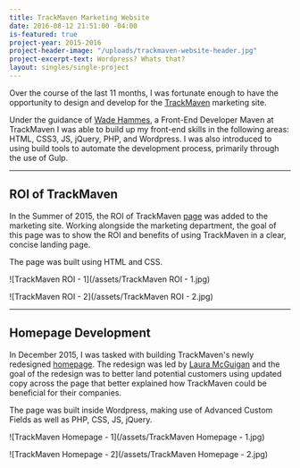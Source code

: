 ```yaml
---
title: TrackMaven Marketing Website
date: 2016-08-12 21:51:00 -04:00
is-featured: true
project-year: 2015-2016
project-header-image: "/uploads/trackmaven-website-header.jpg"
project-excerpt-text: Wordpress? Whats that?
layout: singles/single-project
---
```


Over the course of the last 11 months, I was fortunate enough to have the opportunity to design and develop for the [TrackMaven](http://trackmaven.com/) marketing site.

Under the guidance of [Wade Hammes](https://twitter.com/whammes), a Front-End Developer Maven at TrackMaven I was able to build up my front-end skills in the following areas: HTML, CSS3, JS, jQuery, PHP, and Wordpress. I was also introduced to using build tools to automate the development process, primarily through the use of Gulp. 

---

## ROI of TrackMaven

In the Summer of 2015, the ROI of TrackMaven [page](http://trackmaven.com/roi-of-trackmaven/) was added to the marketing site. Working alongside the marketing department, the goal of this page was to show the ROI and benefits of using TrackMaven in a clear, concise landing page.

The page was built using HTML and CSS.

![TrackMaven ROI - 1](/assets/TrackMaven ROI - 1.jpg)

![TrackMaven ROI - 2](/assets/TrackMaven ROI - 2.jpg)  

---

## Homepage Development

In December 2015, I was tasked with building TrackMaven's newly redesigned [homepage](http://trackmaven.com/). The redesign was led by [Laura McGuigan](https://twitter.com/grafxnerd) and the goal of the redesign was to better land potential customers using updated copy across the page that better explained how TrackMaven could be beneficial for their companies. 

The page was built inside Wordpress, making use of Advanced Custom Fields as well as PHP, CSS, JS, jQuery.

![TrackMaven Homepage - 1](/assets/TrackMaven Homepage - 1.jpg) 

![TrackMaven Homepage - 2](/assets/TrackMaven Homepage - 2.jpg)